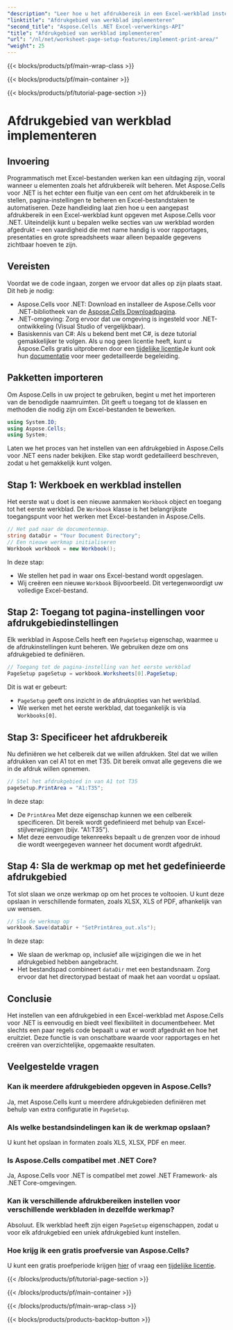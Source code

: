 ```yaml
---
"description": "Leer hoe u het afdrukbereik in een Excel-werkblad instelt met Aspose.Cells voor .NET. Stapsgewijze handleiding voor het beheren van afgedrukte secties in uw werkmap."
"linktitle": "Afdrukgebied van werkblad implementeren"
"second_title": "Aspose.Cells .NET Excel-verwerkings-API"
"title": "Afdrukgebied van werkblad implementeren"
"url": "/nl/net/worksheet-page-setup-features/implement-print-area/"
"weight": 25
---
```


{{< blocks/products/pf/main-wrap-class >}}

{{< blocks/products/pf/main-container >}}

{{< blocks/products/pf/tutorial-page-section >}}

# Afdrukgebied van werkblad implementeren

## Invoering
Programmatisch met Excel-bestanden werken kan een uitdaging zijn, vooral wanneer u elementen zoals het afdrukbereik wilt beheren. Met Aspose.Cells voor .NET is het echter een fluitje van een cent om het afdrukbereik in te stellen, pagina-instellingen te beheren en Excel-bestandstaken te automatiseren. Deze handleiding laat zien hoe u een aangepast afdrukbereik in een Excel-werkblad kunt opgeven met Aspose.Cells voor .NET. Uiteindelijk kunt u bepalen welke secties van uw werkblad worden afgedrukt – een vaardigheid die met name handig is voor rapportages, presentaties en grote spreadsheets waar alleen bepaalde gegevens zichtbaar hoeven te zijn.
## Vereisten
Voordat we de code ingaan, zorgen we ervoor dat alles op zijn plaats staat. Dit heb je nodig:
- Aspose.Cells voor .NET: Download en installeer de Aspose.Cells voor .NET-bibliotheek van de [Aspose.Cells Downloadpagina](https://releases.aspose.com/cells/net/).
- .NET-omgeving: Zorg ervoor dat uw omgeving is ingesteld voor .NET-ontwikkeling (Visual Studio of vergelijkbaar).
- Basiskennis van C#: Als u bekend bent met C#, is deze tutorial gemakkelijker te volgen.
Als u nog geen licentie heeft, kunt u Aspose.Cells gratis uitproberen door een [tijdelijke licentie](https://purchase.aspose.com/temporary-license/)Je kunt ook hun [documentatie](https://reference.aspose.com/cells/net/) voor meer gedetailleerde begeleiding.
## Pakketten importeren
Om Aspose.Cells in uw project te gebruiken, begint u met het importeren van de benodigde naamruimten. Dit geeft u toegang tot de klassen en methoden die nodig zijn om Excel-bestanden te bewerken.
```csharp
using System.IO;
using Aspose.Cells;
using System;
```
Laten we het proces van het instellen van een afdrukgebied in Aspose.Cells voor .NET eens nader bekijken. Elke stap wordt gedetailleerd beschreven, zodat u het gemakkelijk kunt volgen.
## Stap 1: Werkboek en werkblad instellen
Het eerste wat u doet is een nieuwe aanmaken `Workbook` object en toegang tot het eerste werkblad. De `Workbook` klasse is het belangrijkste toegangspunt voor het werken met Excel-bestanden in Aspose.Cells.
```csharp
// Het pad naar de documentenmap.
string dataDir = "Your Document Directory";
// Een nieuwe werkmap initialiseren
Workbook workbook = new Workbook();
```
In deze stap:
- We stellen het pad in waar ons Excel-bestand wordt opgeslagen.
- Wij creëren een nieuwe `Workbook` Bijvoorbeeld. Dit vertegenwoordigt uw volledige Excel-bestand.
## Stap 2: Toegang tot pagina-instellingen voor afdrukgebiedinstellingen
Elk werkblad in Aspose.Cells heeft een `PageSetup` eigenschap, waarmee u de afdrukinstellingen kunt beheren. We gebruiken deze om ons afdrukgebied te definiëren.
```csharp
// Toegang tot de pagina-instelling van het eerste werkblad
PageSetup pageSetup = workbook.Worksheets[0].PageSetup;
```
Dit is wat er gebeurt:
- `PageSetup` geeft ons inzicht in de afdrukopties van het werkblad.
- We werken met het eerste werkblad, dat toegankelijk is via `Workbooks[0]`.
## Stap 3: Specificeer het afdrukbereik
Nu definiëren we het celbereik dat we willen afdrukken. Stel dat we willen afdrukken van cel A1 tot en met T35. Dit bereik omvat alle gegevens die we in de afdruk willen opnemen.
```csharp
// Stel het afdrukgebied in van A1 tot T35
pageSetup.PrintArea = "A1:T35";
```
In deze stap:
- De `PrintArea` Met deze eigenschap kunnen we een celbereik specificeren. Dit bereik wordt gedefinieerd met behulp van Excel-stijlverwijzingen (bijv. "A1:T35").
- Met deze eenvoudige tekenreeks bepaalt u de grenzen voor de inhoud die wordt weergegeven wanneer het document wordt afgedrukt.
## Stap 4: Sla de werkmap op met het gedefinieerde afdrukgebied
Tot slot slaan we onze werkmap op om het proces te voltooien. U kunt deze opslaan in verschillende formaten, zoals XLSX, XLS of PDF, afhankelijk van uw wensen.
```csharp
// Sla de werkmap op
workbook.Save(dataDir + "SetPrintArea_out.xls");
```
In deze stap:
- We slaan de werkmap op, inclusief alle wijzigingen die we in het afdrukgebied hebben aangebracht.
- Het bestandspad combineert `dataDir` met een bestandsnaam. Zorg ervoor dat het directorypad bestaat of maak het aan voordat u opslaat.
## Conclusie
Het instellen van een afdrukgebied in een Excel-werkblad met Aspose.Cells voor .NET is eenvoudig en biedt veel flexibiliteit in documentbeheer. Met slechts een paar regels code bepaalt u wat er wordt afgedrukt en hoe het eruitziet. Deze functie is van onschatbare waarde voor rapportages en het creëren van overzichtelijke, opgemaakte resultaten.
## Veelgestelde vragen
### Kan ik meerdere afdrukgebieden opgeven in Aspose.Cells?  
Ja, met Aspose.Cells kunt u meerdere afdrukgebieden definiëren met behulp van extra configuratie in `PageSetup`.
### Als welke bestandsindelingen kan ik de werkmap opslaan?  
U kunt het opslaan in formaten zoals XLS, XLSX, PDF en meer.
### Is Aspose.Cells compatibel met .NET Core?  
Ja, Aspose.Cells voor .NET is compatibel met zowel .NET Framework- als .NET Core-omgevingen.
### Kan ik verschillende afdrukbereiken instellen voor verschillende werkbladen in dezelfde werkmap?  
Absoluut. Elk werkblad heeft zijn eigen `PageSetup` eigenschappen, zodat u voor elk afdrukgebied een uniek afdrukgebied kunt instellen.
### Hoe krijg ik een gratis proefversie van Aspose.Cells?  
U kunt een gratis proefperiode krijgen [hier](https://releases.aspose.com/) of vraag een [tijdelijke licentie](https://purchase.aspose.com/temporary-license/).

{{< /blocks/products/pf/tutorial-page-section >}}

{{< /blocks/products/pf/main-container >}}

{{< /blocks/products/pf/main-wrap-class >}}

{{< blocks/products/products-backtop-button >}}
